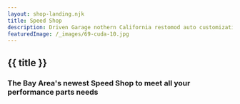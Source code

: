 ```yaml
---
layout: shop-landing.njk
title: Speed Shop
description: Driven Garage nothern California restomod auto customization and repair shop
featuredImage: /_images/69-cuda-10.jpg
---
```


## {{ title }}

### The Bay Area's newest Speed Shop to meet all your performance parts needs